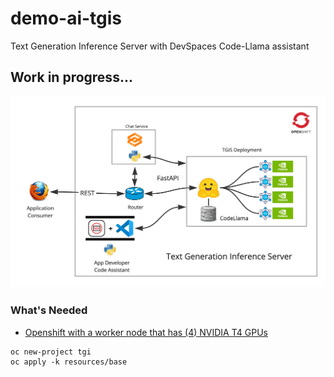 # demo-ai-tgis
Text Generation Inference Server with DevSpaces Code-Llama assistant

## Work in progress...

![tgis-demo](images/text-generation-inference.jpg "text-generation-inference")

### What's Needed
- [Openshift with a worker node that has (4) NVIDIA T4 GPUs](https://github.com/redhat-na-ssa/demo-ai-gitops-catalog)


```
oc new-project tgi
oc apply -k resources/base
```